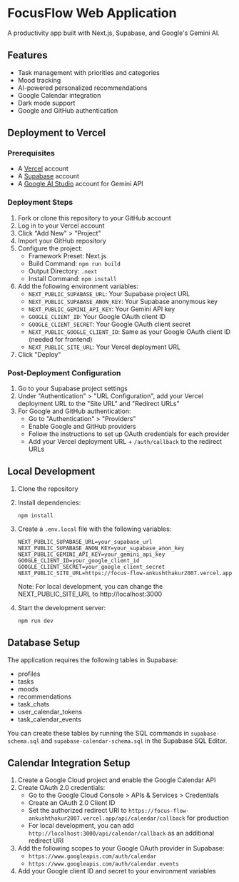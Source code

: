 # FocusFlow Web Application

A productivity app built with Next.js, Supabase, and Google's Gemini AI.

## Features

- Task management with priorities and categories
- Mood tracking
- AI-powered personalized recommendations
- Google Calendar integration
- Dark mode support
- Google and GitHub authentication

## Deployment to Vercel

### Prerequisites

- A [Vercel](https://vercel.com) account
- A [Supabase](https://supabase.com) account
- A [Google AI Studio](https://makersuite.google.com/app/apikey) account for Gemini API

### Deployment Steps

1. Fork or clone this repository to your GitHub account
2. Log in to your Vercel account
3. Click "Add New" > "Project"
4. Import your GitHub repository
5. Configure the project:
   - Framework Preset: Next.js
   - Build Command: `npm run build`
   - Output Directory: `.next`
   - Install Command: `npm install`
6. Add the following environment variables:
   - `NEXT_PUBLIC_SUPABASE_URL`: Your Supabase project URL
   - `NEXT_PUBLIC_SUPABASE_ANON_KEY`: Your Supabase anonymous key
   - `NEXT_PUBLIC_GEMINI_API_KEY`: Your Gemini API key
   - `GOOGLE_CLIENT_ID`: Your Google OAuth client ID
   - `GOOGLE_CLIENT_SECRET`: Your Google OAuth client secret
   - `NEXT_PUBLIC_GOOGLE_CLIENT_ID`: Same as your Google OAuth client ID (needed for frontend)
   - `NEXT_PUBLIC_SITE_URL`: Your Vercel deployment URL
7. Click "Deploy"

### Post-Deployment Configuration

1. Go to your Supabase project settings
2. Under "Authentication" > "URL Configuration", add your Vercel deployment URL to the "Site URL" and "Redirect URLs"
3. For Google and GitHub authentication:
   - Go to "Authentication" > "Providers"
   - Enable Google and GitHub providers
   - Follow the instructions to set up OAuth credentials for each provider
   - Add your Vercel deployment URL + `/auth/callback` to the redirect URLs

## Local Development

1. Clone the repository
2. Install dependencies:
   ```
   npm install
   ```
3. Create a `.env.local` file with the following variables:
   ```
   NEXT_PUBLIC_SUPABASE_URL=your_supabase_url
   NEXT_PUBLIC_SUPABASE_ANON_KEY=your_supabase_anon_key
   NEXT_PUBLIC_GEMINI_API_KEY=your_gemini_api_key
   GOOGLE_CLIENT_ID=your_google_client_id
   GOOGLE_CLIENT_SECRET=your_google_client_secret
   NEXT_PUBLIC_SITE_URL=https://focus-flow-ankushthakur2007.vercel.app
   ```

   Note: For local development, you can change the NEXT_PUBLIC_SITE_URL to http://localhost:3000
4. Start the development server:
   ```
   npm run dev
   ```

## Database Setup

The application requires the following tables in Supabase:
- profiles
- tasks
- moods
- recommendations
- task_chats
- user_calendar_tokens
- task_calendar_events

You can create these tables by running the SQL commands in `supabase-schema.sql` and `supabase-calendar-schema.sql` in the Supabase SQL Editor.

## Calendar Integration Setup

1. Create a Google Cloud project and enable the Google Calendar API
2. Create OAuth 2.0 credentials:
   - Go to the Google Cloud Console > APIs & Services > Credentials
   - Create an OAuth 2.0 Client ID
   - Set the authorized redirect URI to `https://focus-flow-ankushthakur2007.vercel.app/api/calendar/callback` for production
   - For local development, you can add `http://localhost:3000/api/calendar/callback` as an additional redirect URI
3. Add the following scopes to your Google OAuth provider in Supabase:
   - `https://www.googleapis.com/auth/calendar`
   - `https://www.googleapis.com/auth/calendar.events`
4. Add your Google client ID and secret to your environment variables
